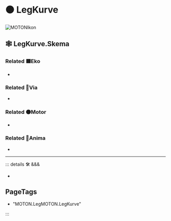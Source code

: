 # 🟠 <motor>LegKurve</motor>

![MOTONIkon](/BetaIkon/MOTONs_Ikon.png)

## 🕸 LegKurve.Skema

### Related 🟩<ekos>Eko</ekos>

-

### Related 🔻<via>Via</via>

-

### Related 🟠<motor>Motor</motor>

-

### Related 💜<anima>Anima</anima>

-

---

<!-- =================================================== -->
<!-- =================================================== -->
<!-- =================================================== -->
<!-- =================================================== -->
<!-- =================================================== -->
::: details 🛠 <dev>&&&</dev>

-

<h2>PageTags</h2>

- "MOTON.LegMOTON.LegKurve"

:::
